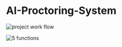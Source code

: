 # AI-Proctoring-System

![project work flow](https://user-images.githubusercontent.com/50369708/124362415-3afcb100-dc52-11eb-8048-cac7a582fad1.jpeg)

![5 functions](https://user-images.githubusercontent.com/50369708/124362462-a34b9280-dc52-11eb-834e-09e1ffb9094c.png)


